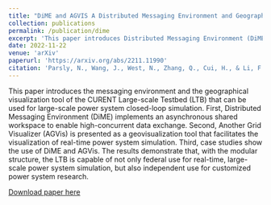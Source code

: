 ```yaml
---
title: "DiME and AGVIS A Distributed Messaging Environment and Geographical Visualizer for Large-scale Power System Simulation"
collection: publications
permalink: /publication/dime
excerpt: 'This paper introduces Distributed Messaging Environment (DiME) and Another Grid Visualizer (AGVis).'
date: 2022-11-22
venue: 'arXiv'
paperurl: 'https://arxiv.org/abs/2211.11990'
citation: 'Parsly, N., Wang, J., West, N., Zhang, Q., Cui, H., & Li, F. (2022). DiME and AGVIS A Distributed Messaging Environment and Geographical Visualizer for Large-scale Power System Simulation. arXiv. https://doi.org/10.48550/arXiv.2211.11990'
---
```

This paper introduces the messaging environment and the geographical visualization tool of the CURENT Large-scale Testbed (LTB) that can be used for large-scale power system closed-loop simulation. First, Distributed Messaging Environment (DiME) implements an asynchronous shared workspace to enable high-concurrent data exchange. Second, Another Grid Visualizer (AGVis) is presented as a geovisualization tool that facilitates the visualization of real-time power system simulation. Third, case studies show the use of DiME and AGVis. The results demonstrate that, with the modular structure, the LTB is capable of not only federal use for real-time, large-scale power system simulation, but also independent use for customized power system research.

[Download paper here](https://arxiv.org/pdf/2211.11990.pdf)
